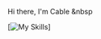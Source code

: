Hi there, I'm Cable &nbsp


[![My Skills](https://skillicons.dev/icons?i=cs,js,dart,dotnet,react,flutter)]
